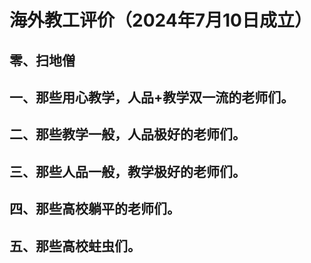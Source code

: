 # 海外教工评价（2024年7月10日成立）
## 零、扫地僧
## 一、那些用心教学，人品+教学双一流的老师们。
## 二、那些教学一般，人品极好的老师们。
## 三、那些人品一般，教学极好的老师们。
## 四、那些高校躺平的老师们。
## 五、那些高校蛀虫们。

